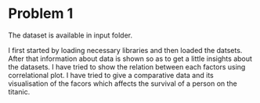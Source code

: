 # Problem 1

The dataset is available in input folder.

I first started by loading necessary libraries and then loaded the datsets.
After that  information about data is shown so as to get a little insights about the datasets.
I have tried to show the relation between each factors using correlational plot.
I have tried to give a comparative data and its visualisation of the facors which affects
the survival of a person on the titanic.
